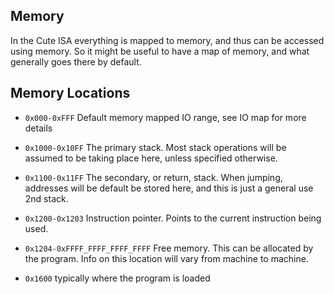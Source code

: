 ## Memory
In the Cute ISA everything is mapped to memory, and thus can be accessed using memory.
So it might be useful to have a map of memory, and what generally goes there by default.

## Memory Locations
- `0x000-0xFFF` Default memory mapped IO range, see IO map for more details
- `0x1000-0x10FF` The primary stack. Most stack operations will be assumed to be taking place here, unless specified otherwise.
- `0x1100-0x11FF` The secondary, or return, stack. When jumping, addresses will be default be stored here, and this is just a general use 2nd stack.
- `0x1200-0x1203` Instruction pointer. Points to the current instruction being used.
- `0x1204-0xFFFF_FFFF_FFFF_FFFF` Free memory. This can be allocated by the program. Info on this location will vary from machine to machine.

- `0x1600` typically where the program is loaded
